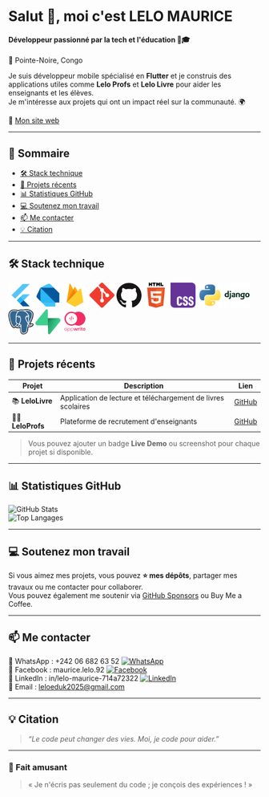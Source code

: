 # Salut 👋, moi c'est **LELO MAURICE**  

#### Développeur passionné par la tech et l'éducation 📱🎓  
📍 Pointe-Noire, Congo  

Je suis développeur mobile spécialisé en **Flutter** et je construis des applications utiles comme **Lelo Profs** et **Lelo Livre** pour aider les enseignants et les élèves.  
Je m'intéresse aux projets qui ont un impact réel sur la communauté. 🌍  

🔗 [Mon site web](https://lelomaurice-f0c74.web.app/)

---

## 📝 Sommaire
- [🛠️ Stack technique](#️-stack-technique)  
- [🚀 Projets récents](#-projets-récents)  
- [📊 Statistiques GitHub](#-statistiques-github)  
- [💻 Soutenez mon travail](#-soutenez-mon-travail)  
- [📫 Me contacter](#-me-contacter)  
- [💡 Citation](#-citation)

---

## 🛠️ Stack technique
<p float="left">
  <img src="https://raw.githubusercontent.com/github/explore/main/topics/flutter/flutter.png" width="50" />
  <img src="https://raw.githubusercontent.com/github/explore/main/topics/dart/dart.png" width="50" />
  <img src="https://raw.githubusercontent.com/github/explore/main/topics/firebase/firebase.png" width="50" />
  <img src="https://raw.githubusercontent.com/github/explore/main/topics/git/git.png" width="50" />
  <img src="https://raw.githubusercontent.com/github/explore/main/topics/github/github.png" width="50" />
  <img src="https://raw.githubusercontent.com/github/explore/main/topics/html/html.png" width="50" />
  <img src="https://raw.githubusercontent.com/github/explore/main/topics/css/css.png" width="50" />
  <img src="https://raw.githubusercontent.com/github/explore/main/topics/python/python.png" width="50" />
  <img src="https://raw.githubusercontent.com/github/explore/main/topics/django/django.png" width="50" />
  <img src="https://raw.githubusercontent.com/github/explore/main/topics/postgresql/postgresql.png" width="50" />
  <img src="https://raw.githubusercontent.com/github/explore/main/topics/supabase/supabase.png" width="50" />
  <img src="https://raw.githubusercontent.com/github/explore/main/topics/appwrite/appwrite.png" width="50" />
</p>

---

## 🚀 Projets récents

| Projet | Description | Lien |
|--------|------------|------|
| 📚 **LeloLivre** | Application de lecture et téléchargement de livres scolaires | [GitHub](https://github.com/leloeduk/LeloLivre) |
| 👨‍🏫 **LeloProfs** | Plateforme de recrutement d'enseignants | [GitHub](https://github.com/leloeduk/LeloProfs) |

> Vous pouvez ajouter un badge **Live Demo** ou screenshot pour chaque projet si disponible.

---

## 📊 Statistiques GitHub
![GitHub Stats](https://github-readme-stats.vercel.app/api?username=leloeduk&show_icons=true&theme=tokyonight)  
![Top Langages](https://github-readme-stats.vercel.app/api/top-langs/?username=leloeduk&layout=compact&theme=tokyonight)

---

## 💻 Soutenez mon travail
Si vous aimez mes projets, vous pouvez **⭐ mes dépôts**, partager mes travaux ou me contacter pour collaborer.  
Vous pouvez également me soutenir via [GitHub Sponsors](https://github.com/sponsors/leloeduk) ou Buy Me a Coffee.

---

## 📫 Me contacter
💬 WhatsApp : +242 06 682 63 52 [![WhatsApp](https://img.shields.io/badge/-Envoyer-25D366?style=for-the-badge&logo=whatsapp&logoColor=white)](https://wa.me/242066826352)  
🔗 Facebook : maurice.lelo.92 [![Facebook](https://img.shields.io/badge/-Profil-1877F2?style=for-the-badge&logo=facebook&logoColor=white)](https://www.facebook.com/maurice.lelo.92)  
💼 LinkedIn : in/lelo-maurice-714a72322 [![LinkedIn](https://img.shields.io/badge/-Profil-0A66C2?style=for-the-badge&logo=linkedin&logoColor=white)](https://www.linkedin.com/in/lelo-maurice-714a72322)  
📧 Email : leloeduk2025@gmail.com  


---

## 💡 Citation
> _“Le code peut changer des vies. Moi, je code pour aider.”_  

---

### 📝 Fait amusant
> « Je n'écris pas seulement du code ; je conçois des expériences ! »
